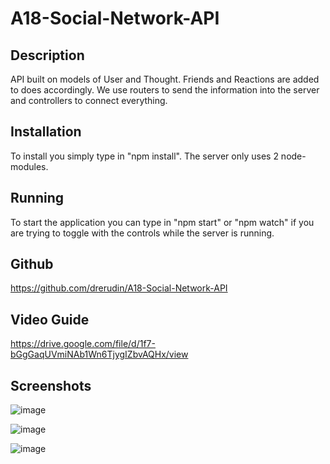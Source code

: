 # A18-Social-Network-API

## Description

API built on models of User and Thought.  Friends and Reactions are added to does accordingly.  We use routers to send the information into the server and controllers to connect everything.

## Installation

To install you simply type in "npm install".  The server only uses 2 node-modules.

## Running

To start the application you can type in "npm start" or "npm watch" if you are trying to toggle with the controls while the server is running.

## Github

https://github.com/drerudin/A18-Social-Network-API

## Video Guide

https://drive.google.com/file/d/1f7-bGgGaqUVmiNAb1Wn6TjygIZbvAQHx/view

## Screenshots

![image](https://user-images.githubusercontent.com/99576524/188797544-a7c17f4b-0de8-4099-b447-4c67c7759705.png)

![image](https://user-images.githubusercontent.com/99576524/188797604-4daf768d-6f54-4803-b665-ad5eb46fe36a.png)

![image](https://user-images.githubusercontent.com/99576524/188797654-22a238ef-72da-4f04-b4aa-a56142b76bdd.png)
